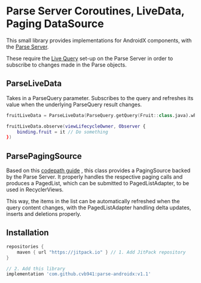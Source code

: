 # Parse Server Coroutines, LiveData, Paging DataSource

This small library provides implementations for AndroidX components, with
the [Parse Server](https://parseplatform.org/).

These require the [Live Query](https://docs.parseplatform.org/parse-server/guide/#live-queries)
set-up on the Parse Server in order to subscribe to changes made in the Parse objects.

## ParseLiveData

Takes in a ParseQuery parameter. Subscribes to the query and refreshes its value when the underlying
ParseQuery result changes.

```kotlin
fruitLiveData = ParseLiveData(ParseQuery.getQuery(Fruit::class.java).whereMatches("name", "apple"))

fruitLiveData.observe(viewLifecycleOwner, Observer {
    binding.fruit = it // Do something
})
```

## ParsePagingSource

Based on
this [codepath guide](https://github.com/codepath/android_guides/wiki/Building-Data-driven-Apps-with-Parse#using-with-android-paging-library)
, this class provides a PagingSource backed by the Parse Server. It properly handles the respective
paging calls and produces a PagedList, which can be submitted to PagedListAdapter, to be used in
RecyclerViews.

This way, the items in the list can be automatically refreshed when the query content changes, with
the PagedListAdapter handling delta updates, inserts and deletions properly.

## Installation

```gradle
repositories {
    maven { url "https://jitpack.io" } // 1. Add JitPack repository
}

// 2. Add this library
implementation 'com.github.cvb941:parse-androidx:v1.1'
```